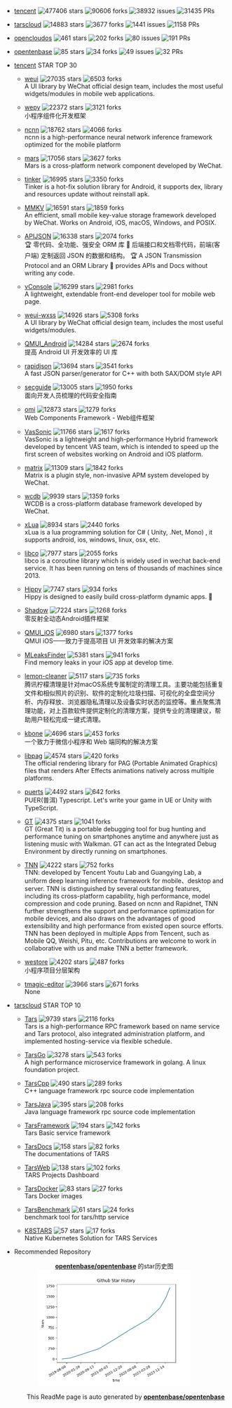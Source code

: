 
+ [tencent](https://github.com/tencent)
![477406 stars](https://img.shields.io/badge/Stars-477406-green)
![90606 forks](https://img.shields.io/badge/Forks-90606-green)
![38932 issues](https://img.shields.io/badge/Issues-38932-green)
![31435 PRs](https://img.shields.io/badge/PRs-31435-green)

+ [tarscloud](https://github.com/tarscloud)
![14883 stars](https://img.shields.io/badge/Stars-14883-green)
![3677 forks](https://img.shields.io/badge/Forks-3677-green)
![1441 issues](https://img.shields.io/badge/Issues-1441-green)
![1158 PRs](https://img.shields.io/badge/PRs-1158-green)

+ [opencloudos](https://github.com/opencloudos)
![461 stars](https://img.shields.io/badge/Stars-461-green)
![202 forks](https://img.shields.io/badge/Forks-202-green)
![80 issues](https://img.shields.io/badge/Issues-80-green)
![191 PRs](https://img.shields.io/badge/PRs-191-green)

+ [opentenbase](https://github.com/opentenbase)
![85 stars](https://img.shields.io/badge/Stars-85-green)
![34 forks](https://img.shields.io/badge/Forks-34-green)
![49 issues](https://img.shields.io/badge/Issues-49-green)
![32 PRs](https://img.shields.io/badge/PRs-32-green)



+ [tencent](https://github.com/tencent) STAR TOP 30
    
    + [weui](https://github.com/tencent/weui) 
    ![27035 stars](https://img.shields.io/badge/Stars-27035-green)
    ![6503 forks](https://img.shields.io/badge/Forks-6503-green)  
    A UI library by WeChat official design team, includes the most useful widgets/modules in mobile web applications.
    
    + [wepy](https://github.com/tencent/wepy) 
    ![22372 stars](https://img.shields.io/badge/Stars-22372-green)
    ![3121 forks](https://img.shields.io/badge/Forks-3121-green)  
    小程序组件化开发框架
    
    + [ncnn](https://github.com/tencent/ncnn) 
    ![18762 stars](https://img.shields.io/badge/Stars-18762-green)
    ![4066 forks](https://img.shields.io/badge/Forks-4066-green)  
    ncnn is a high-performance neural network inference framework optimized for the mobile platform
    
    + [mars](https://github.com/tencent/mars) 
    ![17056 stars](https://img.shields.io/badge/Stars-17056-green)
    ![3627 forks](https://img.shields.io/badge/Forks-3627-green)  
    Mars is a cross-platform network component  developed by WeChat.
    
    + [tinker](https://github.com/tencent/tinker) 
    ![16995 stars](https://img.shields.io/badge/Stars-16995-green)
    ![3350 forks](https://img.shields.io/badge/Forks-3350-green)  
    Tinker is a hot-fix solution library for Android, it supports dex, library and resources update without reinstall apk.
    
    + [MMKV](https://github.com/tencent/MMKV) 
    ![16591 stars](https://img.shields.io/badge/Stars-16591-green)
    ![1859 forks](https://img.shields.io/badge/Forks-1859-green)  
    An efficient, small mobile key-value storage framework developed by WeChat. Works on Android, iOS, macOS, Windows, and POSIX.
    
    + [APIJSON](https://github.com/tencent/APIJSON) 
    ![16338 stars](https://img.shields.io/badge/Stars-16338-green)
    ![2074 forks](https://img.shields.io/badge/Forks-2074-green)  
    🏆 零代码、全功能、强安全 ORM 库 🚀 后端接口和文档零代码，前端(客户端) 定制返回 JSON 的数据和结构。 🏆 A JSON Transmission Protocol and an ORM Library 🚀  provides APIs and Docs without writing any code.
    
    + [vConsole](https://github.com/tencent/vConsole) 
    ![16299 stars](https://img.shields.io/badge/Stars-16299-green)
    ![2981 forks](https://img.shields.io/badge/Forks-2981-green)  
    A lightweight, extendable front-end developer tool for mobile web page.
    
    + [weui-wxss](https://github.com/tencent/weui-wxss) 
    ![14926 stars](https://img.shields.io/badge/Stars-14926-green)
    ![5308 forks](https://img.shields.io/badge/Forks-5308-green)  
    A UI library by WeChat official design team, includes the most useful widgets/modules.
    
    + [QMUI_Android](https://github.com/tencent/QMUI_Android) 
    ![14284 stars](https://img.shields.io/badge/Stars-14284-green)
    ![2674 forks](https://img.shields.io/badge/Forks-2674-green)  
    提高 Android UI 开发效率的 UI 库
    
    + [rapidjson](https://github.com/tencent/rapidjson) 
    ![13694 stars](https://img.shields.io/badge/Stars-13694-green)
    ![3541 forks](https://img.shields.io/badge/Forks-3541-green)  
    A fast JSON parser/generator for C++ with both SAX/DOM style API
    
    + [secguide](https://github.com/tencent/secguide) 
    ![13005 stars](https://img.shields.io/badge/Stars-13005-green)
    ![1950 forks](https://img.shields.io/badge/Forks-1950-green)  
    面向开发人员梳理的代码安全指南
    
    + [omi](https://github.com/tencent/omi) 
    ![12873 stars](https://img.shields.io/badge/Stars-12873-green)
    ![1279 forks](https://img.shields.io/badge/Forks-1279-green)  
    Web Components Framework - Web组件框架
    
    + [VasSonic](https://github.com/tencent/VasSonic) 
    ![11766 stars](https://img.shields.io/badge/Stars-11766-green)
    ![1617 forks](https://img.shields.io/badge/Forks-1617-green)  
    VasSonic is a lightweight and high-performance Hybrid framework developed by tencent VAS team, which is intended to speed up the first screen of websites working on Android and iOS platform. 
    
    + [matrix](https://github.com/tencent/matrix) 
    ![11309 stars](https://img.shields.io/badge/Stars-11309-green)
    ![1842 forks](https://img.shields.io/badge/Forks-1842-green)  
    Matrix is a plugin style, non-invasive APM system developed by WeChat.
    
    + [wcdb](https://github.com/tencent/wcdb) 
    ![9939 stars](https://img.shields.io/badge/Stars-9939-green)
    ![1359 forks](https://img.shields.io/badge/Forks-1359-green)  
    WCDB is a cross-platform database framework developed by WeChat.
    
    + [xLua](https://github.com/tencent/xLua) 
    ![8934 stars](https://img.shields.io/badge/Stars-8934-green)
    ![2440 forks](https://img.shields.io/badge/Forks-2440-green)  
    xLua is a lua programming solution for  C# ( Unity, .Net, Mono) , it supports android, ios, windows, linux, osx, etc.
    
    + [libco](https://github.com/tencent/libco) 
    ![7977 stars](https://img.shields.io/badge/Stars-7977-green)
    ![2055 forks](https://img.shields.io/badge/Forks-2055-green)  
    libco is a coroutine library which is widely used in wechat  back-end service. It has been running on tens of thousands of machines since 2013.
    
    + [Hippy](https://github.com/tencent/Hippy) 
    ![7747 stars](https://img.shields.io/badge/Stars-7747-green)
    ![934 forks](https://img.shields.io/badge/Forks-934-green)  
    Hippy is designed to easily build cross-platform dynamic apps. 👏
    
    + [Shadow](https://github.com/tencent/Shadow) 
    ![7224 stars](https://img.shields.io/badge/Stars-7224-green)
    ![1268 forks](https://img.shields.io/badge/Forks-1268-green)  
    零反射全动态Android插件框架
    
    + [QMUI_iOS](https://github.com/tencent/QMUI_iOS) 
    ![6980 stars](https://img.shields.io/badge/Stars-6980-green)
    ![1377 forks](https://img.shields.io/badge/Forks-1377-green)  
    QMUI iOS——致力于提高项目 UI 开发效率的解决方案
    
    + [MLeaksFinder](https://github.com/tencent/MLeaksFinder) 
    ![5381 stars](https://img.shields.io/badge/Stars-5381-green)
    ![941 forks](https://img.shields.io/badge/Forks-941-green)  
    Find memory leaks in your iOS app at develop time.
    
    + [lemon-cleaner](https://github.com/tencent/lemon-cleaner) 
    ![5117 stars](https://img.shields.io/badge/Stars-5117-green)
    ![735 forks](https://img.shields.io/badge/Forks-735-green)  
    腾讯柠檬清理是针对macOS系统专属制定的清理工具。主要功能包括重复文件和相似照片的识别、软件的定制化垃圾扫描、可视化的全盘空间分析、内存释放、浏览器隐私清理以及设备实时状态的监控等。重点聚焦清理功能，对上百款软件提供定制化的清理方案，提供专业的清理建议，帮助用户轻松完成一键式清理。
    
    + [kbone](https://github.com/tencent/kbone) 
    ![4696 stars](https://img.shields.io/badge/Stars-4696-green)
    ![453 forks](https://img.shields.io/badge/Forks-453-green)  
    一个致力于微信小程序和 Web 端同构的解决方案
    
    + [libpag](https://github.com/tencent/libpag) 
    ![4574 stars](https://img.shields.io/badge/Stars-4574-green)
    ![420 forks](https://img.shields.io/badge/Forks-420-green)  
    The official rendering library for PAG (Portable Animated Graphics) files that renders After Effects animations natively across multiple platforms.
    
    + [puerts](https://github.com/tencent/puerts) 
    ![4492 stars](https://img.shields.io/badge/Stars-4492-green)
    ![642 forks](https://img.shields.io/badge/Forks-642-green)  
    PUER(普洱) Typescript. Let's write your game in UE or Unity with TypeScript.
    
    + [GT](https://github.com/tencent/GT) 
    ![4375 stars](https://img.shields.io/badge/Stars-4375-green)
    ![1041 forks](https://img.shields.io/badge/Forks-1041-green)  
    GT (Great Tit) is a portable debugging tool for bug hunting and performance tuning on smartphones anytime and anywhere just as listening music with Walkman. GT can act as the Integrated Debug Environment by directly running on smartphones.
    
    + [TNN](https://github.com/tencent/TNN) 
    ![4222 stars](https://img.shields.io/badge/Stars-4222-green)
    ![752 forks](https://img.shields.io/badge/Forks-752-green)  
    TNN: developed by Tencent Youtu Lab and Guangying Lab, a uniform deep learning inference framework for mobile、desktop and server. TNN is distinguished by several outstanding features, including its cross-platform capability, high performance, model compression and code pruning. Based on ncnn and Rapidnet, TNN further strengthens the support and performance optimization for mobile devices, and also draws on the advantages of good extensibility and high performance from existed open source efforts. TNN has been deployed in multiple Apps from Tencent, such as Mobile QQ, Weishi, Pitu, etc. Contributions are welcome to work in collaborative with us and make TNN a better framework. 
    
    + [westore](https://github.com/tencent/westore) 
    ![4202 stars](https://img.shields.io/badge/Stars-4202-green)
    ![487 forks](https://img.shields.io/badge/Forks-487-green)  
    小程序项目分层架构
    
    + [tmagic-editor](https://github.com/tencent/tmagic-editor) 
    ![3966 stars](https://img.shields.io/badge/Stars-3966-green)
    ![671 forks](https://img.shields.io/badge/Forks-671-green)  
    None
    

+ [tarscloud](https://github.com/tarscloud) STAR TOP 10
    
    + [Tars](https://github.com/tarscloud/Tars) 
    ![9739 stars](https://img.shields.io/badge/Stars-9739-green)
    ![2116 forks](https://img.shields.io/badge/Forks-2116-green)  
    Tars is a high-performance RPC framework based on name service and Tars protocol, also integrated administration platform, and implemented hosting-service via flexible schedule.
    
    + [TarsGo](https://github.com/tarscloud/TarsGo) 
    ![3278 stars](https://img.shields.io/badge/Stars-3278-green)
    ![543 forks](https://img.shields.io/badge/Forks-543-green)  
    A  high performance microservice  framework  in golang. A linux foundation project.
    
    + [TarsCpp](https://github.com/tarscloud/TarsCpp) 
    ![490 stars](https://img.shields.io/badge/Stars-490-green)
    ![289 forks](https://img.shields.io/badge/Forks-289-green)  
    C++ language framework rpc source code implementation
    
    + [TarsJava](https://github.com/tarscloud/TarsJava) 
    ![395 stars](https://img.shields.io/badge/Stars-395-green)
    ![208 forks](https://img.shields.io/badge/Forks-208-green)  
    Java language framework rpc source code implementation
    
    + [TarsFramework](https://github.com/tarscloud/TarsFramework) 
    ![194 stars](https://img.shields.io/badge/Stars-194-green)
    ![142 forks](https://img.shields.io/badge/Forks-142-green)  
    Tars Basic service framework
    
    + [TarsDocs](https://github.com/tarscloud/TarsDocs) 
    ![158 stars](https://img.shields.io/badge/Stars-158-green)
    ![82 forks](https://img.shields.io/badge/Forks-82-green)  
    The documentations of TARS
    
    + [TarsWeb](https://github.com/tarscloud/TarsWeb) 
    ![138 stars](https://img.shields.io/badge/Stars-138-green)
    ![102 forks](https://img.shields.io/badge/Forks-102-green)  
    TARS Projects Dashboard
    
    + [TarsDocker](https://github.com/tarscloud/TarsDocker) 
    ![83 stars](https://img.shields.io/badge/Stars-83-green)
    ![27 forks](https://img.shields.io/badge/Forks-27-green)  
    Tars Docker  images
    
    + [TarsBenchmark](https://github.com/tarscloud/TarsBenchmark) 
    ![61 stars](https://img.shields.io/badge/Stars-61-green)
    ![24 forks](https://img.shields.io/badge/Forks-24-green)  
    benchmark tool for tars/http service
    
    + [K8STARS](https://github.com/tarscloud/K8STARS) 
    ![57 stars](https://img.shields.io/badge/Stars-57-green)
    ![17 forks](https://img.shields.io/badge/Forks-17-green)  
    Native Kubernetes  Solution for TARS Services
    


+ Recommended Repository  
<p align="center">
      <strong>
        <a href="https://github.com/opentenbase/opentenbase" target="_blank">opentenbase/opentenbase</a>
      </strong>  的star历史图
  <br>
  <img src="https://raw.githubusercontent.com/ButterAndButterfly/GithubTools/master/data/stars_history.jpg" width="350px"></img>    
</p>

<p align="right">
      This ReadMe page is auto generated by 
      <strong>
        <a href="https://github.com/opentenbase/opentenbase" target="_blank">opentenbase/opentenbase</a><br>
      </strong>   
</p>